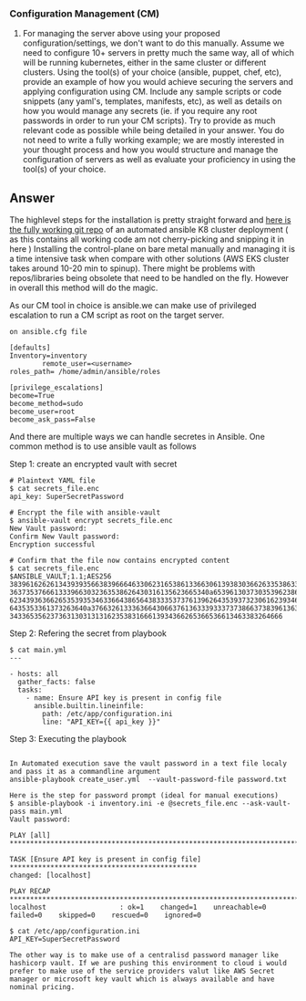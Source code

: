 ### Configuration Management (CM)

1. For managing the server above using your proposed configuration/settings, we don't want to do this manually. Assume
   we need to configure 10+ servers in pretty much the same way, all of which will be running kubernetes, either in the
   same cluster or different clusters. Using the tool(s) of your choice (ansible, puppet, chef, etc), provide an example
   of how you would achieve securing the servers and applying configuration using CM. Include any sample scripts or code
   snippets (any yaml's, templates, manifests, etc), as well as details on how you would manage any secrets (ie. if you
   require any root passwords in order to run your CM scripts). Try to provide as much relevant code as possible while
   being detailed in your answer. You do not need to write a fully working example; we are mostly interested in your
   thought process and how you would structure and manage the configuration of servers as well as evaluate your
   proficiency in using the tool(s) of your choice.

Answer
----------
The highlevel steps for the installation is pretty straight forward and [here is the fully working git repo](https://github.com/buildvirtual-git/kubernetes/tree/main/ansible-deploy-k8s) of an automated ansible K8 cluster deployment ( as this contains all working code am not cherry-picking and snipping it in here ) Installing the control-plane on bare metal manually and managing it is a time intensive task when compare with other solutions (AWS EKS cluster takes around 10-20 min to spinup). There might be problems with repos/libraries being obsolete that need to be handled on the fly. However in overall this method will do the magic. 

As our CM tool in choice is ansible.we can make use of privileged escalation to run a CM script as root on the target server. 
```
on ansible.cfg file

[defaults]
Inventory=inventory
		remote_user=<username>
roles_path= /home/admin/ansible/roles

[privilege_escalations]
become=True
become_method=sudo
become_user=root
become_ask_pass=False

```

And there are multiple ways we can handle secretes in Ansible. One common method is to use ansible vault as follows 

Step 1: create an encrypted vault with secret
```
# Plaintext YAML file
$ cat secrets_file.enc
api_key: SuperSecretPassword

# Encrypt the file with ansible-vault
$ ansible-vault encrypt secrets_file.enc
New Vault password:
Confirm New Vault password:
Encryption successful

# Confirm that the file now contains encrypted content
$ cat secrets_file.enc
$ANSIBLE_VAULT;1.1;AES256
38396162626134393935663839666463306231653861336630613938303662633538633836656465
3637353766613339663032363538626430316135623665340a653961303730353962386134393162
62343936366265353935346336643865643833353737613962643539373230616239346133653464
6435353361373263640a376632613336366430663761363339333737386637383961363833303830
3433653562373631303131316235383166613934366265366536613463383264666
```

Step 2: Refering the secret from playbook
```
$ cat main.yml
---

- hosts: all
  gather_facts: false
  tasks:
    - name: Ensure API key is present in config file
      ansible.builtin.lineinfile:
        path: /etc/app/configuration.ini
        line: "API_KEY={{ api_key }}"
```

Step 3: Executing the playbook 
```

In Automated execution save the vault password in a text file localy and pass it as a commandline argument 
ansible-playbook create_user.yml  --vault-password-file password.txt       

Here is the step for password prompt (ideal for manual executions)
$ ansible-playbook -i inventory.ini -e @secrets_file.enc --ask-vault-pass main.yml
Vault password:

PLAY [all] ***********************************************************************************

TASK [Ensure API key is present in config file] **********************************************
changed: [localhost]

PLAY RECAP ***********************************************************************************
localhost                  : ok=1    changed=1    unreachable=0    failed=0    skipped=0    rescued=0    ignored=0   

$ cat /etc/app/configuration.ini
API_KEY=SuperSecretPassword

The other way is to make use of a centralisd password manager like hashicorp vault. If we are pushing this environment to cloud i would prefer to make use of the service providers valut like AWS Secret manager or microsoft key vault which is always available and have nominal pricing. 


